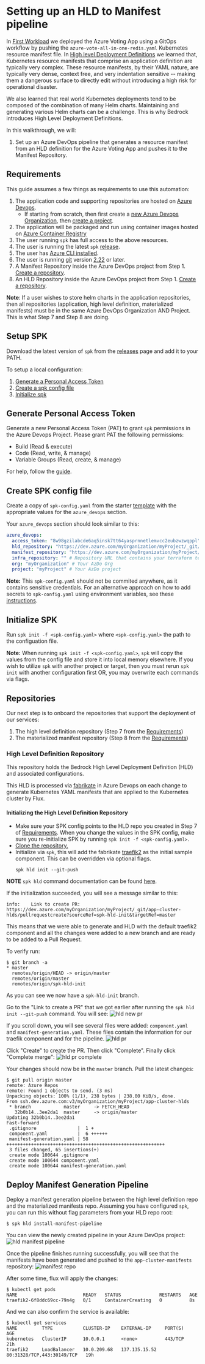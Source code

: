 # Setting up an HLD to Manifest pipeline

In [First Workload](./firstWorkload/README.md) we deployed the Azure Voting App using a GitOps workflow by pushing the `azure-vote-all-in-one-redis.yaml` Kubernetes resource manifest file. In [High level Deployment Definitions](./high-level-definitions.md) we learned that, Kubernetes resource manifests that comprise an application definition are typically very complex. These resource manifests, by their YAML nature, are typically very dense, context free, and very indentation sensitive -- making them a dangerous surface to directly edit without introducing a high risk for operational disaster.

We also learned that real world Kubernetes deployments tend to be composed of the combination of many Helm charts. Maintaining and generating various Helm charts can be a challenge. This is why Bedrock introduces High Level Deployment Definitions.

In this walkthrough, we will:
1. Set up an Azure DevOps pipeline that generates a resource manifest from an HLD definition for the Azure Voting App and pushes it to the Manifest Repository.

## Requirements

This guide assumes a few things as requirements to use this automation:

1. The application code and supporting repositories are hosted on
   [Azure Devops](https://azure.microsoft.com/en-us/services/devops/).
   - If starting from scratch, then first create a
     [new Azure Devops Organization](https://docs.microsoft.com/en-us/azure/devops/user-guide/sign-up-invite-teammates?view=azure-devops),
     then
     [create a project](https://docs.microsoft.com/en-us/azure/devops/organizations/projects/create-project?view=azure-devops&tabs=preview-page).
2. The application will be packaged and run using container images hosted on
   [Azure Container Registry](https://azure.microsoft.com/en-us/services/container-registry/)
3. The user running `spk` has full access to the above resources.
4. The user is running the latest `spk`
   [release](https://github.com/catalystcode/spk/releases).
5. The user has
   [Azure CLI installed](https://docs.microsoft.com/en-us/cli/azure/?view=azure-cli-latest).
6. The user is running [git](http://git-scm.org) version
   [2.22](https://github.blog/2019-06-07-highlights-from-git-2-22/) or later.
7. A Manifest Repository inside the Azure DevOps project from Step 1. [Create a repository](https://docs.microsoft.com/en-us/azure/devops/repos/git/create-new-repo?view=azure-devops).
8. An HLD Repository inside the Azure DevOps project from Step 1. [Create a repository](https://docs.microsoft.com/en-us/azure/devops/repos/git/create-new-repo?view=azure-devops).
  
**Note**: If a user wishes to store helm charts in the application
   repositories, then all repositories (application, high level definition,
   materialized manifests) must be in the same Azure DevOps Organization AND
   Project. This is what Step 7 and Step 8 are doing. 

## Setup SPK

Download the latest version of `spk` from the
[releases](https://github.com/catalystcode/spk/releases) page and add it to your
PATH.

To setup a local configuration:

1. [Generate a Personal Access Token](#generating-personal-access-token)
2. [Create a spk config file](#create-spk-config-file)
3. [Initialize spk](#initializing-spk)

## Generate Personal Access Token

Generate a new Personal Access Token (PAT) to grant `spk` permissions in the
Azure Devops Project. Please grant PAT the following permissions:

- Build (Read & execute)
- Code (Read, write, & manage)
- Variable Groups (Read, create, & manage)

For help, follow the
[guide](https://docs.microsoft.com/en-us/azure/devops/organizations/accounts/use-personal-access-tokens-to-authenticate?view=azure-devops&tabs=preview-page).

## Create SPK config file

Create a copy of `spk-config.yaml` from the starter
[template](./../spk-config.yaml) with the appropriate values for the
`azure_devops` section.

Your `azure_devops` section should look similar to this:
```yaml
azure_devops:
  access_token: "8w98gzilabcde6aq5insk7tt64yasprnnetlemvcc2eubzwzwqppl" # This is a Personal Access Token with permission to modify and access the HLD, manifest and infra repos. Leave this empty if project is public. Details for the PAT at: https://github.com/CatalystCode/spk/blob/master/docs/project-service-management-guide.md#generating-personal-access-token
  hld_repository: "https://dev.azure.com/myOrganization/myProject/_git/app-cluster-hlds" # Repository URL for your Bedrock HLDs
  manifest_repository: "https://dev.azure.com/myOrganization/myProject/_git/app-cluster-manifests" # Repository URL for your materialized manifests generated by fabrikate.
  infra_repository: "" # Repository URL that contains your terraform templates to be sed for scaffolding and generating infrastructure deployment templates.
  org: "myOrganization" # Your AzDo Org
  project: "myProject" # Your AzDo project
```

**Note:** This `spk-config.yaml` should not be commited anywhere, as it contains
sensitive credentials. For an alternative approach on how to add secrets to `spk-config.yaml` using environment variables, see these [instructions](https://github.com/CatalystCode/spk#environment-variables).

## Initialize SPK

Run `spk init -f <spk-config.yaml>` where `<spk-config.yaml>` the path to the
configuation file.

**Note:** When running `spk init -f <spk-config.yaml>`, `spk` will copy the
values from the config file and store it into local memory elsewhere. If you
wish to utilize `spk` with another project or target, then you must rerun
`spk init` with another configuration first OR, you may overwrite each commands
via flags.


## Repositories
Our next step is to onboard the repositories that support the
deployment of our services:

1. The high level definition repository (Step 7 from the [Requirements](#requirements))
2. The materialized manifest repository (Step 8 from the [Requirements](#requirements))

### High Level Definition Repository

This repository holds the Bedrock High Level Deployment Definition (HLD) and
associated configurations.

This HLD is processed via [fabrikate](https://github.com/microsoft/fabrikate) in
Azure Devops on each change to generate Kubernetes YAML manifests that are
applied to the Kubernetes cluster by Flux.

#### Initializing the High Level Definition Repository

- Make sure your SPK config points to the HLD repo you created in Step 7 of [Requirements](#requirements). When you change the values in the SPK config, make sure you re-initialize SPK by running `spk init -f <spk-config.yaml>`.
- [Clone the repository.](https://docs.microsoft.com/en-us/azure/devops/repos/git/create-new-repo?view=azure-devops#clone-the-repo-to-your-computer)
- Initialize via `spk`, this will add the fabrikate
  [traefik2](https://github.com/microsoft/fabrikate-definitions/tree/master/definitions/traefik2)
  as the initial sample component. This can be overridden via optional flags.
  ```
  spk hld init --git-push
  ```

**NOTE** `spk hld` command documentation can be found
[here](/guides/hld-management.md).

If the initialization succeeded, you will see a message similar to this:
```
info:    Link to create PR: https://dev.azure.com/myOrganization/myProject/_git/app-cluster-hlds/pullrequestcreate?sourceRef=spk-hld-init&targetRef=master
```

This means that we were able to generate and HLD with the default traefik2 component and all the changes were added to a new branch and are ready to be added to a Pull Request.

To verify run:
```
$ git branch -a
* master
  remotes/origin/HEAD -> origin/master
  remotes/origin/master
  remotes/origin/spk-hld-init
```
As you can see we now have a `spk-hld-init` branch.

Go to the "Link to create a PR" that we got earlier after running the `spk hld init --git-push` command. You will see:
![hld new pr](./images/hld-new-pr.png)


If you scroll down, you will see several files were added: `component.yaml` and `manifest-generation.yaml`. These files contain the information for our traefik component and for the pipeline.
![hld pr](./images/hld-pr.png)


Click "Create" to create the PR. Then click "Complete". Finally click "Complete merge":
![hld pr complete](./images/hld-pr-complete-merge.png)

Your changes should now be in the `master` branch. Pull the latest changes:
```
$ git pull origin master
remote: Azure Repos
remote: Found 1 objects to send. (3 ms)
Unpacking objects: 100% (1/1), 238 bytes | 238.00 KiB/s, done.
From ssh.dev.azure.com:v3/myOrganization/myProject/app-cluster-hlds
 * branch            master     -> FETCH_HEAD
   32b0b14..3ee2da1  master     -> origin/master
Updating 32b0b14..3ee2da1
Fast-forward
 .gitignore               |  1 +
 component.yaml           |  6 ++++++
 manifest-generation.yaml | 58 ++++++++++++++++++++++++++++++++++++++++++++++++++++++++++
 3 files changed, 65 insertions(+)
 create mode 100644 .gitignore
 create mode 100644 component.yaml
 create mode 100644 manifest-generation.yaml
```

## Deploy Manifest Generation Pipeline

Deploy a manifest generation pipeline between the high level definition repo and
the materialized manifests repo. Assuming you have configured `spk`, you can run
this without flag parameters from your HLD repo root:

```
$ spk hld install-manifest-pipeline
```

You can view the newly created pipeline in your Azure DevOps project:
![hld manifest pipeline](./images/hld-manifest-pipeline.png)

Once the pipeline finishes running successfully, you will see that the manifests have been generated and pushed to the `app-cluster-manifests` repository:
![manifest repo](./images/manifest-repo.png)

After some time, flux will apply the changes:
```
$ kubectl get pods
NAME                        READY   STATUS              RESTARTS   AGE
traefik2-6f8ddc69cc-79n4g   0/1     ContainerCreating   0          8s
```

And we can also confirm the service is available:
```
$ kubectl get services
NAME         TYPE           CLUSTER-IP    EXTERNAL-IP     PORT(S)                      AGE
kubernetes   ClusterIP      10.0.0.1      <none>          443/TCP                      21h
traefik2     LoadBalancer   10.0.209.68   137.135.15.52   80:31328/TCP,443:30149/TCP   19h
```
